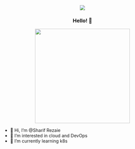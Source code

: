 <div align="center">

<img src="https://visitor-badge.laobi.icu/badge?page_id=Sharif-Rezaie.Sharif-Rezaie" style="max-width:100%;">

  ### Hello! 👋
  
  <img height="300em" src="https://github-readme-stats.vercel.app/api?username=Sharif-Rezaie&show_icons=true&theme=radical&include_all_commits=true&count_private=true"/>
  
</div>

- 👋 Hi, I’m @Sharif Rezaie
- 👀 I’m interested in cloud and DevOps
- 🌱 I’m currently learning k8s

<!---
Sharif-Rezaie/Sharif-Rezaie is a ✨ special ✨ repository because its `README.md` (this file) appears on your GitHub profile.
You can click the Preview link to take a look at your changes.
--->
